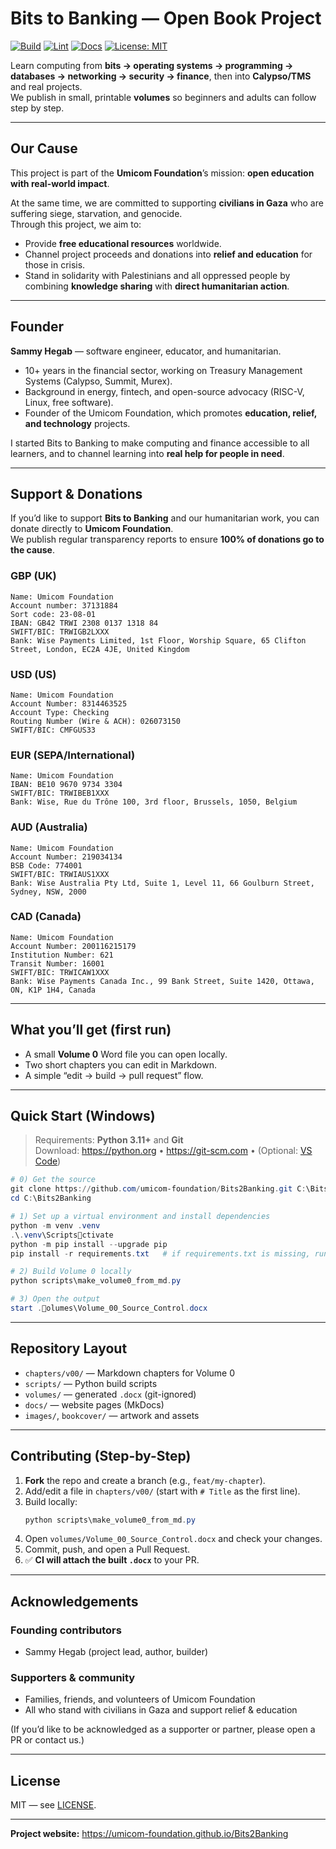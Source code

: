 # Bits to Banking — Open Book Project

[![Build](https://github.com/umicom-foundation/Bits2Banking/actions/workflows/build-volume0.yml/badge.svg)](https://github.com/umicom-foundation/Bits2Banking/actions/workflows/build-volume0.yml)
[![Lint](https://github.com/umicom-foundation/Bits2Banking/actions/workflows/lint.yml/badge.svg)](https://github.com/umicom-foundation/Bits2Banking/actions/workflows/lint.yml)
[![Docs](https://img.shields.io/badge/docs-online-blue)](https://umicom-foundation.github.io/Bits2Banking)
[![License: MIT](https://img.shields.io/badge/License-MIT-yellow.svg)](LICENSE)

Learn computing from **bits → operating systems → programming → databases → networking → security → finance**, then into **Calypso/TMS** and real projects.  
We publish in small, printable **volumes** so beginners and adults can follow step by step.

---

## Our Cause

This project is part of the **Umicom Foundation**’s mission: **open education with real-world impact**.  

At the same time, we are committed to supporting **civilians in Gaza** who are suffering siege, starvation, and genocide.  
Through this project, we aim to:  

- Provide **free educational resources** worldwide.  
- Channel project proceeds and donations into **relief and education** for those in crisis.  
- Stand in solidarity with Palestinians and all oppressed people by combining **knowledge sharing** with **direct humanitarian action**.  

---

## Founder

**Sammy Hegab** — software engineer, educator, and humanitarian.  

- 10+ years in the financial sector, working on Treasury Management Systems (Calypso, Summit, Murex).  
- Background in energy, fintech, and open-source advocacy (RISC-V, Linux, free software).  
- Founder of the Umicom Foundation, which promotes **education, relief, and technology** projects.  

I started Bits to Banking to make computing and finance accessible to all learners, and to channel learning into **real help for people in need**.

---

## Support & Donations

If you’d like to support **Bits to Banking** and our humanitarian work, you can donate directly to **Umicom Foundation**.  
We publish regular transparency reports to ensure **100% of donations go to the cause**.

### GBP (UK)
```text
Name: Umicom Foundation
Account number: 37131884
Sort code: 23-08-01
IBAN: GB42 TRWI 2308 0137 1318 84
SWIFT/BIC: TRWIGB2LXXX
Bank: Wise Payments Limited, 1st Floor, Worship Square, 65 Clifton Street, London, EC2A 4JE, United Kingdom
```

### USD (US)
```text
Name: Umicom Foundation
Account Number: 8314463525
Account Type: Checking
Routing Number (Wire & ACH): 026073150
SWIFT/BIC: CMFGUS33
```

### EUR (SEPA/International)
```text
Name: Umicom Foundation
IBAN: BE10 9670 9734 3304
SWIFT/BIC: TRWIBEB1XXX
Bank: Wise, Rue du Trône 100, 3rd floor, Brussels, 1050, Belgium
```

### AUD (Australia)
```text
Name: Umicom Foundation
Account Number: 219034134
BSB Code: 774001
SWIFT/BIC: TRWIAUS1XXX
Bank: Wise Australia Pty Ltd, Suite 1, Level 11, 66 Goulburn Street, Sydney, NSW, 2000
```

### CAD (Canada)
```text
Name: Umicom Foundation
Account Number: 200116215179
Institution Number: 621
Transit Number: 16001
SWIFT/BIC: TRWICAW1XXX
Bank: Wise Payments Canada Inc., 99 Bank Street, Suite 1420, Ottawa, ON, K1P 1H4, Canada
```

---

## What you’ll get (first run)

- A small **Volume 0** Word file you can open locally.  
- Two short chapters you can edit in Markdown.  
- A simple “edit → build → pull request” flow.  

---

## Quick Start (Windows)

> Requirements: **Python 3.11+** and **Git**  
> Download: <https://python.org> • <https://git-scm.com> • (Optional: [VS Code](https://code.visualstudio.com))

```powershell
# 0) Get the source
git clone https://github.com/umicom-foundation/Bits2Banking.git C:\Bits2Banking
cd C:\Bits2Banking

# 1) Set up a virtual environment and install dependencies
python -m venv .venv
.\.venv\Scriptsctivate
python -m pip install --upgrade pip
pip install -r requirements.txt   # if requirements.txt is missing, run:  pip install python-docx

# 2) Build Volume 0 locally
python scripts\make_volume0_from_md.py

# 3) Open the output
start .olumes\Volume_00_Source_Control.docx
```

---

## Repository Layout

- `chapters/v00/` — Markdown chapters for Volume 0  
- `scripts/` — Python build scripts  
- `volumes/` — generated `.docx` (git-ignored)  
- `docs/` — website pages (MkDocs)  
- `images/`, `bookcover/` — artwork and assets  

---

## Contributing (Step-by-Step)

1. **Fork** the repo and create a branch (e.g., `feat/my-chapter`).  
2. Add/edit a file in `chapters/v00/` (start with `# Title` as the first line).  
3. Build locally:  
   ```powershell
   python scripts\make_volume0_from_md.py
   ```
4. Open `volumes/Volume_00_Source_Control.docx` and check your changes.  
5. Commit, push, and open a Pull Request.  
6. ✅ **CI will attach the built `.docx`** to your PR.  

---

## Acknowledgements

### Founding contributors
- Sammy Hegab (project lead, author, builder)

### Supporters & community
- Families, friends, and volunteers of Umicom Foundation
- All who stand with civilians in Gaza and support relief & education  

(If you’d like to be acknowledged as a supporter or partner, please open a PR or contact us.)  

---

## License

MIT — see [LICENSE](LICENSE).  

---

**Project website:** <https://umicom-foundation.github.io/Bits2Banking>
